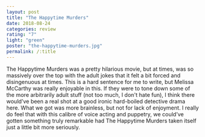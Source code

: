 ```yaml
---
layout: post
title: "The Happytime Murders"
date: 2018-08-24
categories: review
rating: "7"
light: "green"
poster: "the-happytime-murders.jpg"
permalink: /:title
---
```



The Happytime Murders was a pretty hilarious movie, but at times, was so massively over the top with the adult jokes that it felt a bit forced and disingenuous at times. This is a hard sentence for me to write, but Melissa McCarthy was really enjoyable in this. If they were to tone down some of the more arbitrarily adult stuff (not too much, I don't hate fun), I think there would’ve been a real shot at a good ironic hard-boiled detective drama here. What we got was more brainless, but not for lack of enjoyment. I really do feel that with this calibre of voice acting and puppetry, we could’ve gotten something truly remarkable had The Happytime Murders taken itself just a little bit more seriously.
